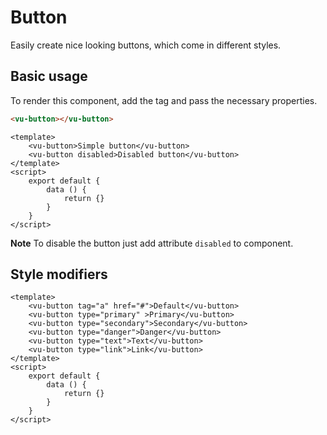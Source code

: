 # Button

Easily create nice looking buttons, which come in different styles.

## Basic usage

To render this component, add the tag and pass the necessary properties.

```html
<vu-button></vu-button>
```

```example
<template>
    <vu-button>Simple button</vu-button>
    <vu-button disabled>Disabled button</vu-button>
</template>
<script>
    export default {
        data () {
            return {}
        }
    }
</script>
```

**Note** To disable the button just add attribute `disabled` to component.

## Style modifiers

```example
<template>
    <vu-button tag="a" href="#">Default</vu-button>
    <vu-button type="primary" >Primary</vu-button>
    <vu-button type="secondary">Secondary</vu-button>
    <vu-button type="danger">Danger</vu-button>
    <vu-button type="text">Text</vu-button>
    <vu-button type="link">Link</vu-button>
</template>
<script>
    export default {
        data () {
            return {}
        }
    }
</script>
```